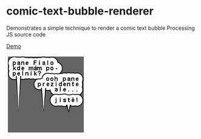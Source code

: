 # comic-text-bubble-renderer
Demonstrates a simple technique to render a comic text bubble
Processing JS source code

[Demo](https://luke-b.github.io/comic-text-bubble-renderer/comic-text-bubble-renderer.html)

![renderer output](https://raw.githubusercontent.com/luke-b/comic-text-bubble-renderer/main/comic-chat-bubble.png)

